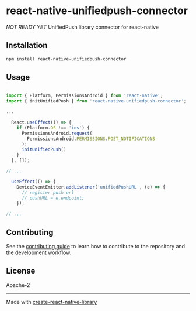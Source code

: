 # react-native-unifiedpush-connector

*NOT READY YET* UnifiedPush library connector for react-native

## Installation

```sh
npm install react-native-unifiedpush-connector
```

## Usage

```js

import { Platform, PermissionsAndroid } from 'react-native';
import { initUnifiedPush } from 'react-native-unifiedpush-connector';

...

  React.useEffect(() => {
    if (Platform.OS !== 'ios') {
      PermissionsAndroid.request(
        PermissionsAndroid.PERMISSIONS.POST_NOTIFICATIONS
      );
      initUnifiedPush()
    }
  }, []);

// ...

  useEffect(() => {
    DeviceEventEmitter.addListener('unifiedPushURL', (e) => {
      // register push url
      // pushURL = e.endpoint;
    });

// ...

```

## Contributing

See the [contributing guide](CONTRIBUTING.md) to learn how to contribute to the repository and the development workflow.

## License

Apache-2

---

Made with [create-react-native-library](https://github.com/callstack/react-native-builder-bob)
